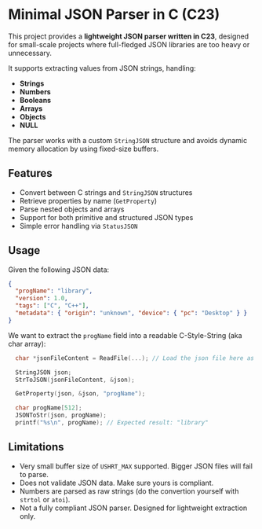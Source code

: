 # Minimal JSON Parser in C (C23)

This project provides a **lightweight JSON parser written in C23**, designed for small-scale projects where full-fledged JSON libraries are too heavy or unnecessary.

It supports extracting values from JSON strings, handling:

- **Strings**
- **Numbers**
- **Booleans**
- **Arrays**
- **Objects**
- **NULL**

The parser works with a custom `StringJSON` structure and avoids dynamic memory allocation by using fixed-size buffers.

## Features

- Convert between C strings and `StringJSON` structures
- Retrieve properties by name (`GetProperty`)
- Parse nested objects and arrays
- Support for both primitive and structured JSON types
- Simple error handling via `StatusJSON`

## Usage

Given the following JSON data:

```json
{
  "progName": "library",
  "version": 1.0,
  "tags": ["C", "C++"],
  "metadata": { "origin": "unknown", "device": { "pc": "Desktop" } }
}
```

We want to extract the `progName` field into a readable C-Style-String (aka char array):

```c
  char *jsonFileContent = ReadFile(...); // Load the json file here as a string

  StringJSON json;
  StrToJSON(jsonFileContent, &json);

  GetProperty(json, &json, "progName");

  char progName[512];
  JSONToStr(json, progName);
  printf("%s\n", progName); // Expected result: "library"
```

## Limitations

- Very small buffer size of `USHRT_MAX` supported. Bigger JSON files will fail to parse.
- Does not validate JSON data. Make sure yours is compliant.
- Numbers are parsed as raw strings (do the convertion yourself with `strtol` or `atoi`).
- Not a fully compliant JSON parser. Designed for lightweight extraction only.
